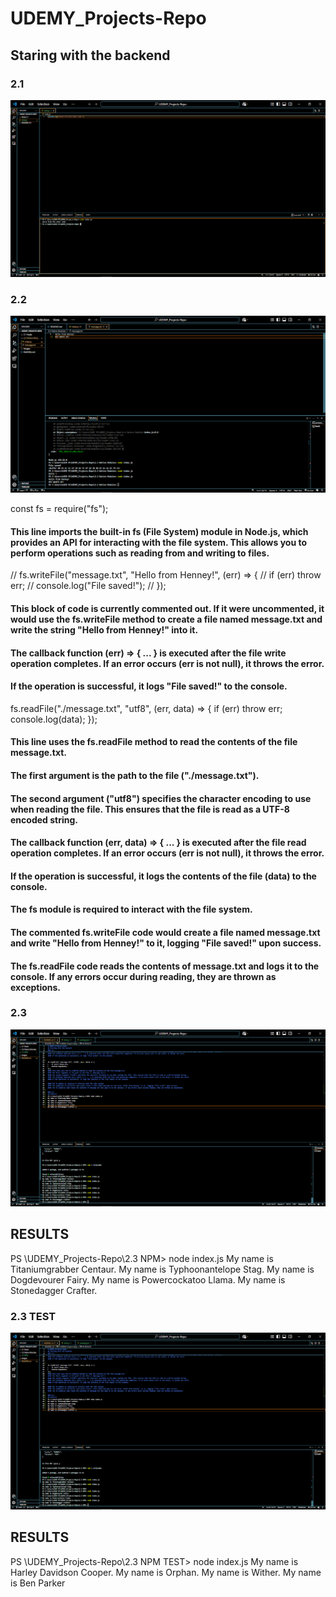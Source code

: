 # UDEMY_Projects-Repo

## Staring with the backend 

### 2.1
![Page Screenshot](/Images/Screenshot%20(156).png)

### 2.2
![Page Screenshot](/Images/Screenshot%20(157).png)

const fs = require("fs");
#### This line imports the built-in fs (File System) module in Node.js, which provides an API for interacting with the file system. This allows you to perform operations such as reading from and writing to files.


// fs.writeFile("message.txt", "Hello from Henney!", (err) => {
//     if (err) throw err;
//     console.log("File saved!");
// });
#### This block of code is currently commented out. If it were uncommented, it would use the fs.writeFile method to create a file named message.txt and write the string "Hello from Henney!" into it.
#### The callback function (err) => { ... } is executed after the file write operation completes. If an error occurs (err is not null), it throws the error.
#### If the operation is successful, it logs "File saved!" to the console.


fs.readFile("./message.txt", "utf8", (err, data) => {
    if (err) throw err;
    console.log(data);
});
#### This line uses the fs.readFile method to read the contents of the file message.txt.
#### The first argument is the path to the file ("./message.txt").
#### The second argument ("utf8") specifies the character encoding to use when reading the file. This ensures that the file is read as a UTF-8 encoded string.
#### The callback function (err, data) => { ... } is executed after the file read operation completes. If an error occurs (err is not null), it throws the error.
#### If the operation is successful, it logs the contents of the file (data) to the console.

#### The fs module is required to interact with the file system.
#### The commented fs.writeFile code would create a file named message.txt and write "Hello from Henney!" to it, logging "File saved!" upon success.
#### The fs.readFile code reads the contents of message.txt and logs it to the console. If any errors occur during reading, they are thrown as exceptions.

### 2.3 
![Page Screenshot](/Images/Screenshot%20(158).png)
## RESULTS
PS \UDEMY_Projects-Repo\2.3 NPM> node index.js
My name is Titaniumgrabber Centaur.
My name is Typhoonantelope Stag.
My name is Dogdevourer Fairy.
My name is Powercockatoo Llama.
My name is Stonedagger Crafter. 

### 2.3 TEST
![Page Screenshot](/Images/Screenshot%20(158).png)
## RESULTS
PS \UDEMY_Projects-Repo\2.3 NPM TEST> node index.js
My name is Harley Davidson Cooper.
My name is Orphan.
My name is Wither.
My name is Ben Parker